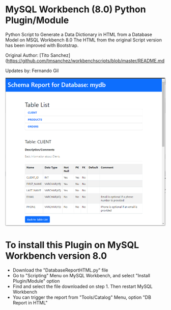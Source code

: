 # MySQL Workbench (8.0) Python Plugin/Module
Python Script to Generate a Data Dictionary in HTML from a Database Model on MSQL Workbench 8.0
The HTML from the original Script version has been improved with Bootstrap.

Original Author: [Tito Sanchez](https://github.com/tmsanchez/workbenchscripts/blob/master/README.md

Updates by: Fernando Gil

![Install Plugin](https://github.com/gilfranfer/mysqlwb-datadic/blob/main/DemoDataDictionaryImage.PNG)


# To install this Plugin on MySQL Workbench version 8.0
- Download the "DatabaseReportHTML.py" file
- Go to "Scripting" Menu on MySQL Workbench, and select "Install Plugin/Module" option
- Find and select the file downloaded on step 1. Then restart MySQL Workbench
- You can trigger the report from "Tools/Catalog" Menu, option "DB Report in HTML"
